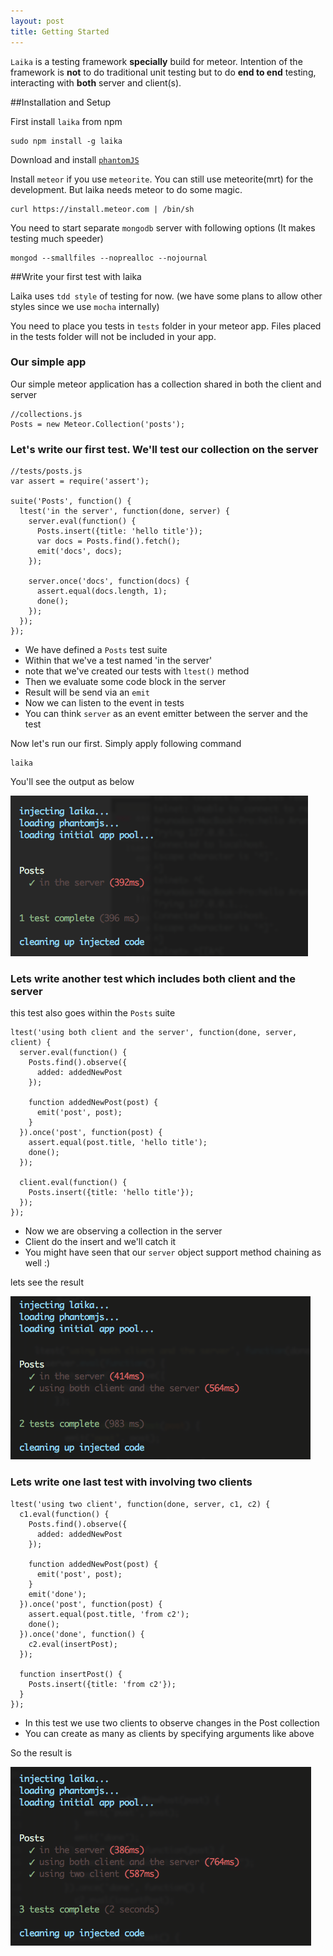 ```yaml
---
layout: post
title: Getting Started
---
```


`Laika` is a testing framework **specially** build for meteor. Intention of the framework is **not** to do traditional unit testing but to do **end to end** testing, interacting with **both** server and client(s).

##Installation and Setup

First install `laika` from npm

    sudo npm install -g laika

Download and install [`phantomJS`](http://phantomjs.org/download.html)

Install `meteor` if you use `meteorite`. You can still use meteorite(mrt) for the development. But laika needs meteor to do some magic.
    
    curl https://install.meteor.com | /bin/sh

You need to start separate `mongodb` server with following options (It makes testing much speeder)

    mongod --smallfiles --noprealloc --nojournal

##Write your first test with laika

Laika uses `tdd style` of testing for now. (we have some plans to allow other styles since we use  `mocha` internally)

You need to place you tests in `tests` folder in your meteor app. Files placed in the tests folder will not be included in your app.

### Our simple app
Our simple meteor application has a collection shared in both the client and server

    //collections.js
    Posts = new Meteor.Collection('posts');

### Let's write our first test. We'll test our collection on the server

    //tests/posts.js
    var assert = require('assert');

    suite('Posts', function() {
      ltest('in the server', function(done, server) {
        server.eval(function() {
          Posts.insert({title: 'hello title'});
          var docs = Posts.find().fetch();
          emit('docs', docs);
        });

        server.once('docs', function(docs) {
          assert.equal(docs.length, 1);
          done();
        });
      });
    });

* We have defined a `Posts` test suite
* Within that we've a test named 'in the server'
* note that we've created our tests with `ltest()` method
* Then we evaluate some code block in the server
* Result will be send via an `emit`
* Now we can listen to the event in tests
* You can think `server` as an event emitter between the server and the test

Now let's run our first. Simply apply following command

    laika

You'll see the output as below

![Firsr test result](/images/getting-started/one.png)

### Lets write another test which includes both client and the server

this test also goes within the `Posts` suite

    ltest('using both client and the server', function(done, server, client) {
      server.eval(function() {
        Posts.find().observe({
          added: addedNewPost
        });

        function addedNewPost(post) {
          emit('post', post);
        }
      }).once('post', function(post) {
        assert.equal(post.title, 'hello title');
        done();
      });

      client.eval(function() {
        Posts.insert({title: 'hello title'});
      });
    });

* Now we are observing a collection in the server
* Client do the insert and we'll catch it
* You might have seen that our `server` object support method chaining as well :)

lets see the result

![Second test result](/images/getting-started/two.png)

### Lets write one last test with involving two clients

    ltest('using two client', function(done, server, c1, c2) {
      c1.eval(function() {
        Posts.find().observe({
          added: addedNewPost
        });

        function addedNewPost(post) {
          emit('post', post);
        }
        emit('done');
      }).once('post', function(post) {
        assert.equal(post.title, 'from c2');
        done();
      }).once('done', function() {
        c2.eval(insertPost);
      });

      function insertPost() {
        Posts.insert({title: 'from c2'});
      }
    });

* In this test we use two clients to observe changes in the Post collection
* You can create as many as clients by specifying arguments like above

So the result is

![Third test result](/images/getting-started/third.png)

